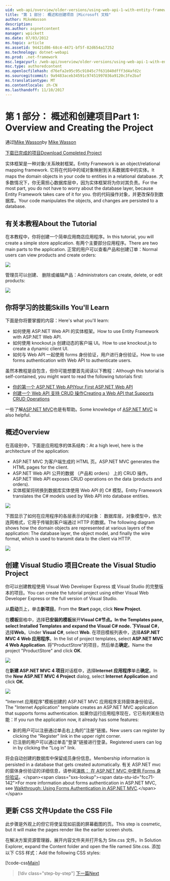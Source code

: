 ```yaml
---
uid: web-api/overview/older-versions/using-web-api-1-with-entity-framework-5/using-web-api-with-entity-framework-part-1
title: "第 1 部分： 概述和创建项目 |Microsoft 文档"
author: MikeWasson
description: 
ms.author: aspnetcontent
manager: wpickett
ms.date: 07/03/2012
ms.topic: article
ms.assetid: 94421d86-68c4-4471-bf5f-82d654a17252
ms.technology: dotnet-webapi
ms.prod: .net-framework
msc.legacyurl: /web-api/overview/older-versions/using-web-api-1-with-entity-framework-5/using-web-api-with-entity-framework-part-1
msc.type: authoredcontent
ms.openlocfilehash: d76efa2e95c95c91045c7f631040dfff3d4afd2c
ms.sourcegitcommit: 9a9483aceb34591c97451997036a9120c3fe2baf
ms.translationtype: MT
ms.contentlocale: zh-CN
ms.lasthandoff: 11/10/2017
---
```

<a name="part-1-overview-and-creating-the-project"></a><span data-ttu-id="fcc71-102">第 1 部分： 概述和创建项目</span><span class="sxs-lookup"><span data-stu-id="fcc71-102">Part 1: Overview and Creating the Project</span></span>
====================
<span data-ttu-id="fcc71-103">通过[Mike Wasson](https://github.com/MikeWasson)</span><span class="sxs-lookup"><span data-stu-id="fcc71-103">by [Mike Wasson](https://github.com/MikeWasson)</span></span>

[<span data-ttu-id="fcc71-104">下载已完成的项目</span><span class="sxs-lookup"><span data-stu-id="fcc71-104">Download Completed Project</span></span>](http://code.msdn.microsoft.com/ASP-NET-Web-API-with-afa30545)

<span data-ttu-id="fcc71-105">实体框架是一种对象/关系映射框架。</span><span class="sxs-lookup"><span data-stu-id="fcc71-105">Entity Framework is an object/relational mapping framework.</span></span> <span data-ttu-id="fcc71-106">它将在代码中的域对象映射到关系数据库中的实体。</span><span class="sxs-lookup"><span data-stu-id="fcc71-106">It maps the domain objects in your code to entities in a relational database.</span></span> <span data-ttu-id="fcc71-107">大多数情况下，你无需担心数据库层中，因为实体框架将为你对其负责。</span><span class="sxs-lookup"><span data-stu-id="fcc71-107">For the most part, you do not have to worry about the database layer, because Entity Framework takes care of it for you.</span></span> <span data-ttu-id="fcc71-108">你的代码操作对象，并更改保存到数据库。</span><span class="sxs-lookup"><span data-stu-id="fcc71-108">Your code manipulates the objects, and changes are persisted to a database.</span></span>

## <a name="about-the-tutorial"></a><span data-ttu-id="fcc71-109">有关本教程</span><span class="sxs-lookup"><span data-stu-id="fcc71-109">About the Tutorial</span></span>

<span data-ttu-id="fcc71-110">在本教程中，你将创建一个简单应用商店应用程序。</span><span class="sxs-lookup"><span data-stu-id="fcc71-110">In this tutorial, you will create a simple store application.</span></span> <span data-ttu-id="fcc71-111">有两个主要部分应用程序。</span><span class="sxs-lookup"><span data-stu-id="fcc71-111">There are two main parts to the application.</span></span> <span data-ttu-id="fcc71-112">正常的用户可以查看产品和创建订单：</span><span class="sxs-lookup"><span data-stu-id="fcc71-112">Normal users can view products and create orders:</span></span>

![](using-web-api-with-entity-framework-part-1/_static/image1.png)

<span data-ttu-id="fcc71-113">管理员可以创建、 删除或编辑产品：</span><span class="sxs-lookup"><span data-stu-id="fcc71-113">Administrators can create, delete, or edit products:</span></span>

![](using-web-api-with-entity-framework-part-1/_static/image2.png)

## <a name="skills-youll-learn"></a><span data-ttu-id="fcc71-114">你将学习的技能</span><span class="sxs-lookup"><span data-stu-id="fcc71-114">Skills You'll Learn</span></span>

<span data-ttu-id="fcc71-115">下面是你将要掌握的内容：</span><span class="sxs-lookup"><span data-stu-id="fcc71-115">Here's what you'll learn:</span></span>

- <span data-ttu-id="fcc71-116">如何使用 ASP.NET Web API 的实体框架。</span><span class="sxs-lookup"><span data-stu-id="fcc71-116">How to use Entity Framework with ASP.NET Web API.</span></span>
- <span data-ttu-id="fcc71-117">如何使用 knockout.js 创建动态的客户端 UI。</span><span class="sxs-lookup"><span data-stu-id="fcc71-117">How to use knockout.js to create a dynamic client UI.</span></span>
- <span data-ttu-id="fcc71-118">如何与 Web API 一起使用 forms 身份验证，用户进行身份验证。</span><span class="sxs-lookup"><span data-stu-id="fcc71-118">How to use forms authentication with Web API to authenticate users.</span></span>

<span data-ttu-id="fcc71-119">虽然本教程是自包含，但你可能想要首先阅读以下教程：</span><span class="sxs-lookup"><span data-stu-id="fcc71-119">Although this tutorial is self-contained, you might want to read the following tutorials first:</span></span>

- [<span data-ttu-id="fcc71-120">你的第一个 ASP.NET Web API</span><span class="sxs-lookup"><span data-stu-id="fcc71-120">Your First ASP.NET Web API</span></span>](../../getting-started-with-aspnet-web-api/tutorial-your-first-web-api.md)
- [<span data-ttu-id="fcc71-121">创建一个 Web API 支持 CRUD 操作</span><span class="sxs-lookup"><span data-stu-id="fcc71-121">Creating a Web API that Supports CRUD Operations</span></span>](../creating-a-web-api-that-supports-crud-operations.md)

<span data-ttu-id="fcc71-122">一些了解[ASP.NET MVC](../../../../mvc/index.md)也是有帮助。</span><span class="sxs-lookup"><span data-stu-id="fcc71-122">Some knowledge of [ASP.NET MVC](../../../../mvc/index.md) is also helpful.</span></span>

## <a name="overview"></a><span data-ttu-id="fcc71-123">概述</span><span class="sxs-lookup"><span data-stu-id="fcc71-123">Overview</span></span>

<span data-ttu-id="fcc71-124">在高级别中，下面是应用程序的体系结构：</span><span class="sxs-lookup"><span data-stu-id="fcc71-124">At a high level, here is the architecture of the application:</span></span>

- <span data-ttu-id="fcc71-125">ASP.NET MVC 为客户端生成的 HTML 页。</span><span class="sxs-lookup"><span data-stu-id="fcc71-125">ASP.NET MVC generates the HTML pages for the client.</span></span>
- <span data-ttu-id="fcc71-126">ASP.NET Web API 公开的数据 （产品和 orders） 上的 CRUD 操作。</span><span class="sxs-lookup"><span data-stu-id="fcc71-126">ASP.NET Web API exposes CRUD operations on the data (products and orders).</span></span>
- <span data-ttu-id="fcc71-127">实体框架将转换到数据库实体使用 Web API 的 C# 模型。</span><span class="sxs-lookup"><span data-stu-id="fcc71-127">Entity Framework translates the C# models used by Web API into database entities.</span></span>

![](using-web-api-with-entity-framework-part-1/_static/image3.png)

<span data-ttu-id="fcc71-128">下图显示了如何在应用程序的各层表示的域对象： 数据库层，对象模型中，依次连网格式，它用于传输到客户端通过 HTTP 的数据。</span><span class="sxs-lookup"><span data-stu-id="fcc71-128">The following diagram shows how the domain objects are represented at various layers of the application: The database layer, the object model, and finally the wire format, which is used to transmit data to the client via HTTP.</span></span>

![](using-web-api-with-entity-framework-part-1/_static/image4.png)

## <a name="create-the-visual-studio-project"></a><span data-ttu-id="fcc71-129">创建 Visual Studio 项目</span><span class="sxs-lookup"><span data-stu-id="fcc71-129">Create the Visual Studio Project</span></span>

<span data-ttu-id="fcc71-130">你可以创建教程使用 Visual Web Developer Express 或 Visual Studio 的完整版本的项目。</span><span class="sxs-lookup"><span data-stu-id="fcc71-130">You can create the tutorial project using either Visual Web Developer Express or the full version of Visual Studio.</span></span>

<span data-ttu-id="fcc71-131">从**启动**页上，单击**新项目**。</span><span class="sxs-lookup"><span data-stu-id="fcc71-131">From the **Start** page, click **New Project**.</span></span>

<span data-ttu-id="fcc71-132">在**模板**窗格中，选择**已安装的模板**展开**Visual C#**节点。</span><span class="sxs-lookup"><span data-stu-id="fcc71-132">In the **Templates** pane, select **Installed Templates** and expand the **Visual C#** node.</span></span> <span data-ttu-id="fcc71-133">下**Visual C#**，选择**Web**。</span><span class="sxs-lookup"><span data-stu-id="fcc71-133">Under **Visual C#**, select **Web**.</span></span> <span data-ttu-id="fcc71-134">在项目模板列表中，选择**ASP.NET MVC 4 Web 应用程序**。</span><span class="sxs-lookup"><span data-stu-id="fcc71-134">In the list of project templates, select **ASP.NET MVC 4 Web Application**.</span></span> <span data-ttu-id="fcc71-135">将"ProductStore"的项目，然后单击**确定**。</span><span class="sxs-lookup"><span data-stu-id="fcc71-135">Name the project "ProductStore" and click **OK**.</span></span>

![](using-web-api-with-entity-framework-part-1/_static/image5.png)

<span data-ttu-id="fcc71-136">在**新建 ASP.NET MVC 4 项目**对话框中，选择**Internet 应用程序**单击**确定**。</span><span class="sxs-lookup"><span data-stu-id="fcc71-136">In the **New ASP.NET MVC 4 Project** dialog, select **Internet Application** and click **OK**.</span></span>

![](using-web-api-with-entity-framework-part-1/_static/image6.png)

<span data-ttu-id="fcc71-137">"Internet 应用程序"模板创建的 ASP.NET MVC 应用程序支持窗体身份验证。</span><span class="sxs-lookup"><span data-stu-id="fcc71-137">The "Internet Application" template creates an ASP.NET MVC application that supports forms authentication.</span></span> <span data-ttu-id="fcc71-138">如果你运行应用程序现在，它已有的某些功能：</span><span class="sxs-lookup"><span data-stu-id="fcc71-138">If you run the application now, it already has some features:</span></span>

- <span data-ttu-id="fcc71-139">新的用户可以注册通过单击右上角的"注册"链接。</span><span class="sxs-lookup"><span data-stu-id="fcc71-139">New users can register by clicking the "Register" link in the upper right corner.</span></span>
- <span data-ttu-id="fcc71-140">已注册的用户可以通过单击"登录"链接进行登录。</span><span class="sxs-lookup"><span data-stu-id="fcc71-140">Registered users can log in by clicking the "Log in" link.</span></span>

<span data-ttu-id="fcc71-141">将会自动创建的数据库中保留成员身份信息。</span><span class="sxs-lookup"><span data-stu-id="fcc71-141">Membership information is persisted in a database that gets created automatically.</span></span> <span data-ttu-id="fcc71-142">有关 ASP.NET mvc 的窗体身份验证的详细信息，请参阅[演练： 在 ASP.NET MVC 中使用 Forms 身份验证](https://msdn.microsoft.com/en-us/library/ff398049(VS.98).aspx)。</span><span class="sxs-lookup"><span data-stu-id="fcc71-142">For more information about forms authentication in ASP.NET MVC, see [Walkthrough: Using Forms Authentication in ASP.NET MVC](https://msdn.microsoft.com/en-us/library/ff398049(VS.98).aspx).</span></span>

## <a name="update-the-css-file"></a><span data-ttu-id="fcc71-143">更新 CSS 文件</span><span class="sxs-lookup"><span data-stu-id="fcc71-143">Update the CSS File</span></span>

<span data-ttu-id="fcc71-144">此步骤是外观上的但它将使呈现如前面的屏幕截图的页。</span><span class="sxs-lookup"><span data-stu-id="fcc71-144">This step is cosmetic, but it will make the pages render like the earlier screen shots.</span></span>

<span data-ttu-id="fcc71-145">在解决方案资源管理器，展开内容文件夹并打开名为 Site.css 文件。</span><span class="sxs-lookup"><span data-stu-id="fcc71-145">In Solution Explorer, expand the Content folder and open the file named Site.css.</span></span> <span data-ttu-id="fcc71-146">添加以下 CSS 样式：</span><span class="sxs-lookup"><span data-stu-id="fcc71-146">Add the following CSS styles:</span></span>

[!code-css[Main](using-web-api-with-entity-framework-part-1/samples/sample1.css)]

>[!div class="step-by-step"]
[<span data-ttu-id="fcc71-147">下一篇</span><span class="sxs-lookup"><span data-stu-id="fcc71-147">Next</span></span>](using-web-api-with-entity-framework-part-2.md)
